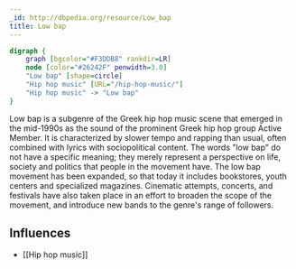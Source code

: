 ```yaml
---
_id: http://dbpedia.org/resource/Low_bap
title: Low bap
---
```


```dot
digraph {
	graph [bgcolor="#F3DDB8" rankdir=LR]
	node [color="#26242F" penwidth=3.0]
	"Low bap" [shape=circle]
	"Hip hop music" [URL="/hip-hop-music/"]
	"Hip hop music" -> "Low bap"
}
```

Low bap is a subgenre of the Greek hip hop music scene that emerged in the mid-1990s as the sound of the prominent Greek hip hop group Active Member. It is characterized by slower tempo and rapping than usual, often combined with lyrics with sociopolitical content. The words "low bap" do not have a specific meaning; they merely represent a perspective on life, society and politics that people in the movement have. The low bap movement has been expanded, so that today it includes bookstores, youth centers and specialized magazines. Cinematic attempts, concerts, and festivals have also taken place in an effort to broaden the scope of the movement, and introduce new bands to the genre's range of followers.

## Influences

- [[Hip hop music]]
